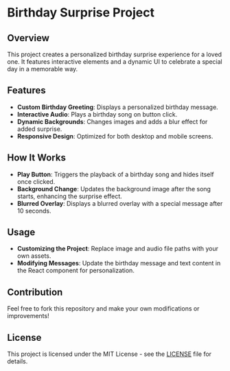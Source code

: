 # Birthday Surprise Project

## Overview

This project creates a personalized birthday surprise experience for a loved one. It features interactive elements and a dynamic UI to celebrate a special day in a memorable way.

## Features

- **Custom Birthday Greeting**: Displays a personalized birthday message.
- **Interactive Audio**: Plays a birthday song on button click.
- **Dynamic Backgrounds**: Changes images and adds a blur effect for added surprise.
- **Responsive Design**: Optimized for both desktop and mobile screens.

## How It Works

- **Play Button**: Triggers the playback of a birthday song and hides itself once clicked.
- **Background Change**: Updates the background image after the song starts, enhancing the surprise effect.
- **Blurred Overlay**: Displays a blurred overlay with a special message after 10 seconds.

## Usage

- **Customizing the Project**: Replace image and audio file paths with your own assets.
- **Modifying Messages**: Update the birthday message and text content in the React component for personalization.

## Contribution

Feel free to fork this repository and make your own modifications or improvements!

## License

This project is licensed under the MIT License - see the [LICENSE](LICENSE) file for details.
